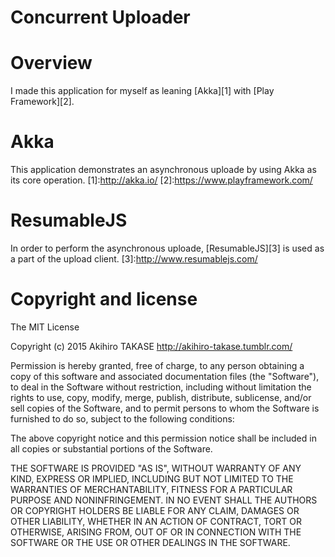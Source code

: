 # Concurrent Uploader

# Overview
I made this application for myself as leaning [Akka][1] with [Play Framework][2].

# Akka
This application demonstrates an asynchronous uploade by using Akka as its core operation.
[1]:http://akka.io/
[2]:https://www.playframework.com/

# ResumableJS
In order to perform the asynchronous uploade, [ResumableJS][3] is used as a part of the upload client.
[3]:http://www.resumablejs.com/

# Copyright and license
The MIT License

Copyright (c) 2015 Akihiro TAKASE http://akihiro-takase.tumblr.com/

Permission is hereby granted, free of charge, to any person obtaining a copy
of this software and associated documentation files (the "Software"), to deal
in the Software without restriction, including without limitation the rights
to use, copy, modify, merge, publish, distribute, sublicense, and/or sell
copies of the Software, and to permit persons to whom the Software is
furnished to do so, subject to the following conditions:

The above copyright notice and this permission notice shall be included in
all copies or substantial portions of the Software.

THE SOFTWARE IS PROVIDED "AS IS", WITHOUT WARRANTY OF ANY KIND, EXPRESS OR
IMPLIED, INCLUDING BUT NOT LIMITED TO THE WARRANTIES OF MERCHANTABILITY,
FITNESS FOR A PARTICULAR PURPOSE AND NONINFRINGEMENT. IN NO EVENT SHALL THE
AUTHORS OR COPYRIGHT HOLDERS BE LIABLE FOR ANY CLAIM, DAMAGES OR OTHER
LIABILITY, WHETHER IN AN ACTION OF CONTRACT, TORT OR OTHERWISE, ARISING FROM,
OUT OF OR IN CONNECTION WITH THE SOFTWARE OR THE USE OR OTHER DEALINGS IN
THE SOFTWARE.
